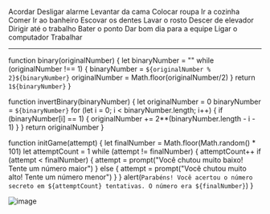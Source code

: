 Acordar
Desligar alarme
Levantar da cama
Colocar roupa
Ir a cozinha
Comer
Ir ao banheiro
Escovar os dentes
Lavar o rosto
Descer de elevador
Dirigir até o trabalho
Bater o ponto
Dar bom dia para a equipe
Ligar o computador
Trabalhar 


------


function binary(originalNumber) {
    let binaryNumber = ""
    while (originalNumber !== 1) {
        binaryNumber = `${originalNumber % 2}${binaryNumber}`
        originalNumber = Math.floor(originalNumber/2)
    }
    return `1${binaryNumber}`
}

function invertBinary(binaryNumber) {
    let originalNumber = 0
    binaryNumber = `${binaryNumber}`
    for (let i = 0; i < binaryNumber.length; i++) {
        if (binaryNumber[i] == 1) {
            originalNumber += 2**(binaryNumber.length - i - 1)
        }
    }
    return originalNumber
}

function initGame(attempt) {
    let finalNumber = Math.floor(Math.random() * 101)
    let attemptCount = 1
    while (attempt != finalNumber) {
        attemptCount++
        if (attempt < finalNumber) {
            attempt = prompt("Você chutou muito baixo! Tente um número maior")
        } else {
            attempt = prompt("Você chutou muito alto! Tente um número menor")
        }
    }
    alert(`Parabéns! Você acertou o número secreto em ${attemptCount} tentativas. O número era ${finalNumber}`)
}

![image](https://github.com/user-attachments/assets/e6b52dec-5c97-488c-9d82-2a1572f38042)
